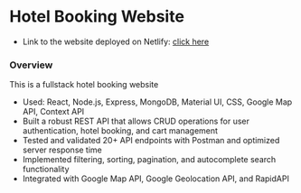 # Hotel Booking Website
* Link to the website deployed on Netlify: [click here](https://fancy-arithmetic-872467.netlify.app/)

### Overview
This is a fullstack hotel booking website
* Used: React, Node.js, Express, MongoDB, Material UI, CSS, Google Map API, Context API
* Built a robust REST API that allows CRUD operations for user authentication, hotel booking, and cart management
* Tested and validated 20+ API endpoints with Postman and optimized server response time
* Implemented filtering, sorting, pagination, and autocomplete search functionality
* Integrated with Google Map API, Google Geolocation API, and RapidAPI
